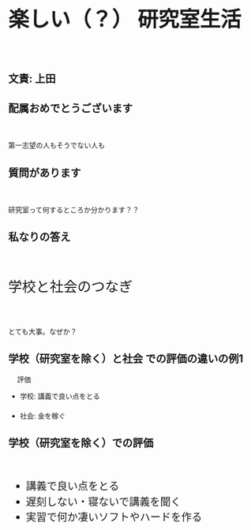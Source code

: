 <h1 style="font-size:300%">楽しい（？）
研究室生活</h1>
　
<h2>文責: 上田</h2>

<!--nextpage-->

<h2>配属おめでとうございます</h2>
　
<p>第一志望の人もそうでない人も</p>

<!--nextpage-->

<h2>質問があります</h2>
　
<p>研究室って何するところか分かります？？</p>


<!--nextpage-->

<h2>私なりの答え</h2>
　
<p style="font-size:200%">学校と社会のつなぎ</p>
　
<p>とても大事。なぜか？</p>


<!--nextpage-->

<h2>学校（研究室を除く）と社会
での評価の違いの例1</h2>
　
評価
<ul>
	<li>学校: 講義で良い点をとる</li>
　
	<li>社会: 金を稼ぐ</li>
</ul>




<!--nextpage-->

<h2>学校（研究室を除く）での評価</h2>
　
<ul style="font-size:150%;line-height:150%">
	<li>講義で良い点をとる</li>
	<li>遅刻しない・寝ないで講義を聞く</li>
	<li>実習で何か凄いソフトやハードを作る</li>
</ul>
